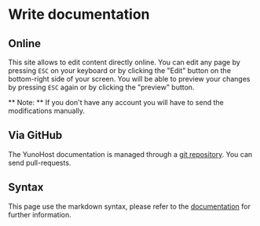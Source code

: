 # Write documentation

## Online

This site allows to edit content directly online. You can edit any page by pressing `ESC` on your keyboard or by clicking the "Edit" button on the bottom-right side of your screen. You will be able to preview your changes by pressing `ESC` again or by clicking the "preview" button.

** Note: ** If you don't have any account you will have to send the modifications manually.

## Via GitHub

The YunoHost documentation is managed through a [git repository](https://github.com/YunoHost/doc). You can send pull-requests.

## Syntax

This page use the markdown syntax, please refer to the [documentation](http://daringfireball.net/projects/markdown/syntax) for further information.